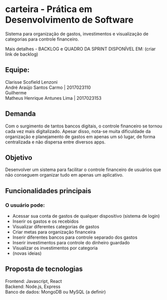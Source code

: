 # carteira - Prática em Desenvolvimento de Software

Sistema para organização de gastos, investimentos e visualização de categorias para controle financeiro.

Mais detalhes - BACKLOG e QUADRO DA SPRINT DISPONÍVEL EM: (criar link de backlog)

## Equipe:
Clarisse Scofield Lenzoni <br/>
André Araújo Santos Carmo | 2017023110 <br/>
Guilherme <br/>
Matheus Henrique Antunes Lima | 2017023153 <br/>

## Demanda
Com o surgimento de tantos bancos digitais, o controle financeiro se tornou cada vez mais digitalizado. Apesar disso, nota-se muita dificuldade da organização e planejamento de gastos em apenas um só lugar, de forma centralizada e não dispersa entre diversos apps. 

## Objetivo
Desenvolver um sistema para facilitar o controle financeiro de usuários que não conseguem organizar tudo em apenas um aplicativo.

## Funcionalidades principais
### O usuário pode:
- Acessar sua conta de gastos de qualquer dispositivo (sistema de login)
- Inserir os gastos e os recebidos
- Visualizar diferentes categorias de gastos
- Criar metas para organização financeira
- Inserir diferentes bancos para controle separado dos gastos
- Inserir investimentos para controle do dinheiro guardado
- Visualizar os investimentos por categoria
- (novas ideias)

## Proposta de tecnologias
Frontend: Javascript, React <br/>
Backend: Node.js, Express <br/>
Banco de dados: MongoDB ou MySQL (a definir)
